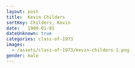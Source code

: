 ```yaml
---
layout: post
title:  Kevin Childers
sortKey: Childers, Kevin
date:   1900-01-01
dateUnknown: true
categories: class-of-1973
images:
  - /assets/class-of-1973/kevin-childers-1.png
gender: male
---
```

